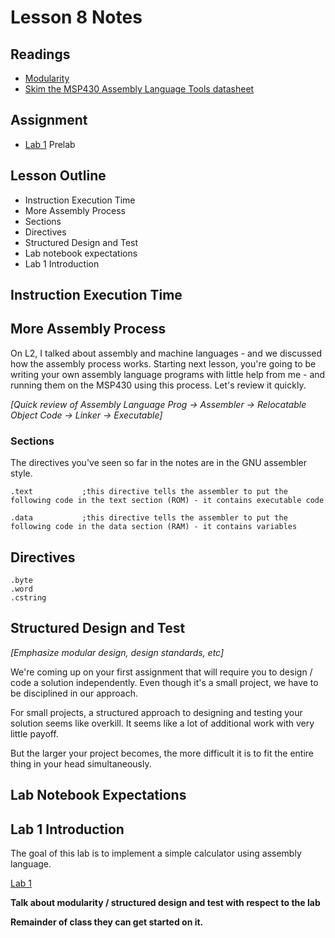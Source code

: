 # Lesson 8 Notes


## Readings

- [Modularity](http://www.examiner.com/article/programming-concepts-the-benefits-of-modular-programming)
- [Skim the MSP430 Assembly Language Tools datasheet](/datasheets/msp430_assembly_language_tools.pdf)

## Assignment

- [Lab 1](/labs/lab1/index.html) Prelab

## Lesson Outline
- Instruction Execution Time
- More Assembly Process
- Sections
- Directives
- Structured Design and Test
- Lab notebook expectations
- Lab 1 Introduction

## Instruction Execution Time

## More Assembly Process

On L2, I talked about assembly and machine languages - and we discussed how the assembly process works.  Starting next lesson, you're going to be writing your own assembly language programs with little help from me - and running them on the MSP430 using this process.  Let's review it quickly.

*[Quick review of Assembly Language Prog -> Assembler -> Relocatable Object Code -> Linker -> Executable]*

### Sections

The directives you've seen so far in the notes are in the GNU assembler style.

```
.text           ;this directive tells the assembler to put the following code in the text section (ROM) - it contains executable code

.data           ;this directive tells the assembler to put the following code in the data section (RAM) - it contains variables
```

## Directives

```
.byte
.word
.cstring
```

## Structured Design and Test

*[Emphasize modular design, design standards, etc]*

We're coming up on your first assignment that will require you to design / code a solution independently.  Even though it's a small project, we have to be disciplined in our approach.

For small projects, a structured approach to designing and testing your solution seems like overkill.  It seems like a lot of additional work with very little payoff.

But the larger your project becomes, the more difficult it is to fit the entire thing in your head simultaneously.

## Lab Notebook Expectations

## Lab 1 Introduction

The goal of this lab is to implement a simple calculator using assembly language.

[Lab 1](/labs/lab1/index.html)

**Talk about modularity / structured design and test with respect to the lab**

**Remainder of class they can get started on it.**
